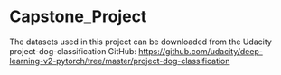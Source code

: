 # Capstone_Project

The datasets used in this project can be downloaded from the Udacity project-dog-classification GitHub:
https://github.com/udacity/deep-learning-v2-pytorch/tree/master/project-dog-classification

